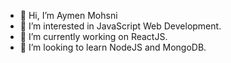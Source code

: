 - 👋 Hi, I’m Aymen Mohsni
- 👀 I’m interested in JavaScript Web Development.
- 🌱 I’m currently working on ReactJS.
- 💞️ I’m looking to learn NodeJS and MongoDB.
<!-- - 📫 How to reach me ... https://www.linkedin.com/in/aymen-mohsni/ -->

<!---
aymenmohsni/aymenmohsni is a ✨ special ✨ repository because its `README.md` (this file) appears on your GitHub profile.
You can click the Preview link to take a look at your changes.
--->

